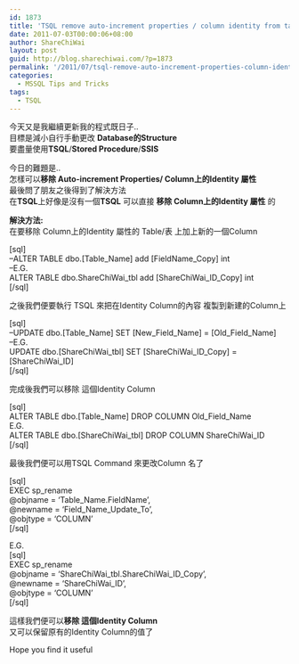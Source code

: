 ```yaml
---
id: 1873
title: 'TSQL remove auto-increment properties / column identity from table &#8211; MSSQL 怎樣移除 Auto-increment Properties/ Column上的Identity 屬性'
date: 2011-07-03T00:00:06+08:00
author: ShareChiWai
layout: post
guid: http://blog.sharechiwai.com/?p=1873
permalink: '/2011/07/tsql-remove-auto-increment-properties-column-identity-from-table-mssql-%e6%80%8e%e6%a8%a3%e7%a7%bb%e9%99%a4-auto-increment-properties-column%e4%b8%8a%e7%9a%84identity-%e5%b1%ac%e6%80%a7/'
categories:
  - MSSQL Tips and Tricks
tags:
  - TSQL
---
```

今天又是我繼續更新我的程式既日子..  
目標是減小自行手動更改 **Database的Structure**  
要盡量使用**TSQL**/**Stored Procedure**/**SSIS**

今日的難題是..  
怎樣可以**移除 Auto-increment Properties/ Column上的Identity 屬性**  
最後問了朋友之後得到了解決方法  
在**TSQL**上好像是沒有一個**TSQL** 可以直接 **移除 Column上的Identity 屬性** 的

**解決方法:**  
在要移除 Column上的Identity 屬性的 Table/表 上加上新的一個Column

[sql]  
&#8211;ALTER TABLE dbo.[Table\_Name] add [FieldName\_Copy] int  
&#8211;E.G.  
ALTER TABLE dbo.ShareChiWai\_tbl add [ShareChiWai\_ID_Copy] int  
[/sql]

之後我們便要執行 TSQL 來把在Identity Column的內容 複製到新建的Column上

[sql]  
&#8211;UPDATE dbo.[Table\_Name] SET [New\_Field\_Name] = [Old\_Field_Name]  
&#8211;E.G.  
UPDATE dbo.[ShareChiWai\_tbl] SET [ShareChiWai\_ID\_Copy] = [ShareChiWai\_ID]  
[/sql]

完成後我們可以移除 這個Identity Column

[sql]  
ALTER TABLE dbo.[Table\_Name] DROP COLUMN Old\_Field_Name  
E.G.  
ALTER TABLE dbo.[ShareChiWai\_tbl] DROP COLUMN ShareChiWai\_ID  
[/sql]

最後我們便可以用TSQL Command 來更改Column 名了

[sql]  
EXEC sp_rename  
@objname = &#8216;Table_Name.FieldName&#8217;,  
@newname = &#8216;Field\_Name\_Update_To&#8217;,  
@objtype = &#8216;COLUMN&#8217;  
[/sql]

E.G.  
[sql]  
EXEC sp_rename  
@objname = &#8216;ShareChiWai\_tbl.ShareChiWai\_ID_Copy&#8217;,  
@newname = &#8216;ShareChiWai_ID&#8217;,  
@objtype = &#8216;COLUMN&#8217;  
[/sql]

這樣我們便可以**移除 這個Identity Column**  
又可以保留原有的Identity Column的值了

Hope you find it useful